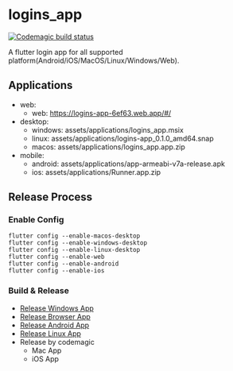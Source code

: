 # logins_app
[![Codemagic build status](https://api.codemagic.io/apps/6312170c2923d8020df57458/6312170c2923d8020df57457/status_badge.svg)](https://codemagic.io/apps/6312170c2923d8020df57458/6312170c2923d8020df57457/latest_build)

A flutter login app for all supported platform(Android/iOS/MacOS/Linux/Windows/Web).

## Applications
- web:
  - web: https://logins-app-6ef63.web.app/#/
- desktop:
  - windows: assets/applications/logins_app.msix
  - linux: assets/applications/logins-app_0.1.0_amd64.snap
  - macos: assets/applications/logins_app.app.zip
- mobile:
  - android: assets/applications/app-armeabi-v7a-release.apk
  - ios: assets/applications/Runner.app.zip

## Release Process
### Enable Config
```
flutter config --enable-macos-desktop
flutter config --enable-windows-desktop
flutter config --enable-linux-desktop
flutter config --enable-web
flutter config --enable-android
flutter config --enable-ios
```

### Build & Release
- [Release Windows App](./docs/RELEASE_WINDOWS.md)
- [Release Browser App](./docs/RELEASE_BROWSER.md)
- [Release Android App](./docs/RELEASE_ANDROID.md)
- [Release Linux App](./docs/RELEASE_LINUX.md)
- Release by codemagic 
  - Mac App
  - iOS App

